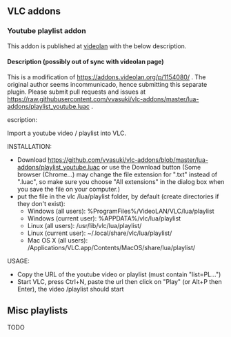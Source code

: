 ## VLC addons
### Youtube playlist addon

This addon is published at [videolan](https://addons.videolan.org/p/1344170/) with the below description.

#### Description (possibly out of sync with videolan page)
This is a modification of https://addons.videolan.org/p/1154080/ . The original author seems incommunicado, hence submitting this separate plugin. Please submit pull requests and issues at https://raw.githubusercontent.com/vvasuki/vlc-addons/master/lua-addons/playlist_youtube.luac .

escription:

Import a youtube video / playlist into VLC.


INSTALLATION:
- Download https://github.com/vvasuki/vlc-addons/blob/master/lua-addons/playlist_youtube.luac or use the Download button (Some browser (Chrome...) may change the file extension for ".txt" instead of ".luac", so make sure you choose "All extensions" in the dialog box when you save the file on your computer.)
- put the file in the vlc /lua/playlist folder, by default (create directories if they don't exist):
  * Windows (all users): %ProgramFiles%/VideoLAN/VLC/lua/playlist
  * Windows (current user): %APPDATA%/vlc/lua/playlist
  * Linux (all users): /usr/lib/vlc/lua/playlist/
  * Linux (current user): ~/.local/share/vlc/lua/playlist/
  * Mac OS X (all users): /Applications/VLC.app/Contents/MacOS/share/lua/playlist/


USAGE:
- Copy the URL of the youtube video or playlist (must contain "list=PL...")
- Start VLC, press Ctrl+N, paste the url then click on "Play" (or Alt+P then Enter), the video /playlist should start

## Misc playlists
TODO
